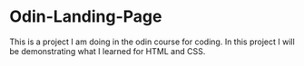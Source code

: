 # Odin-Landing-Page
This is a project I am doing in the odin course for coding. In this project I will be demonstrating what I learned for HTML and CSS. 
